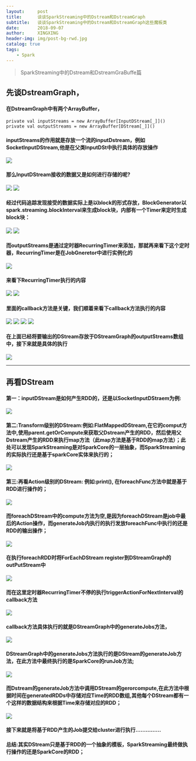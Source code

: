 ```yaml
---
layout:     post
title:      谈谈SparkStreaming中的Dstream和DstreamGraph
subtitle:   谈谈SparkStreaming中的Dstream和DstreamGraph这些魔板类
date:       2018-09-07
author:     XINGXING
header-img: img/post-bg-rwd.jpg
catalog: true
tags:
    - Spark
---
```


>
>SparkStreaming中的Dstream和DstreamGraBuffe篇
> 


## 先谈DstreamGraph，
#### 在DstreamGraph中有两个ArrayBuffer，
    private val inputStreams = new ArrayBuffer[InputDStream[_]]()
    private val outputStreams = new ArrayBuffer[DStream[_]]()
    
#### inputStreams的作用就是存放一个流的inputDstream，例如SocketInputDStream,他是在父类InputDSt中执行具体的存放操作
![](https://ws4.sinaimg.cn/large/0069RVTdgy1fv0r8hs89ej314k0c674y.jpg)

#### 那么InputDStream接收的数据又是如何进行存储的呢?
![](https://ws3.sinaimg.cn/large/0069RVTdgy1fv0rth3yb8j31cc12otal.jpg)
![](https://ws2.sinaimg.cn/large/0069RVTdgy1fv0rucb4l7j31be0ai0t3.jpg)
#### 经过代码追踪发现接受的数据实际上是以block的形式存放，BlockGenerator以spark.streaming.blockInterval来生成block块，内部有一个Timer来定时生成block块：
![](https://ws3.sinaimg.cn/large/0069RVTdgy1fv0ryyiv1wj31j0048mxe.jpg)
![](https://ws4.sinaimg.cn/large/0069RVTdgy1fv0rx26jfej30qm0hkmy8.jpg)


#### 而outputStreams是通过定时器RecurringTimer来添加，那就再来看下这个定时器，RecurringTimer是在JobGneretor中进行实例化的
![](https://ws3.sinaimg.cn/large/0069RVTdgy1fv0rd9oep8j31hy058q34.jpg)

#### 来看下RecurringTimer执行的内容
![](https://ws3.sinaimg.cn/large/0069RVTdgy1fv0rehksm8j313c0gk74m.jpg)
![](https://ws3.sinaimg.cn/large/0069RVTdgy1fv0rfm66rgj316o09i0t2.jpg)

#### 里面的callback方法是关键，我们顺着来看下callback方法执行的内容
![](https://ws2.sinaimg.cn/large/0069RVTdgy1fv0rhtj2ngj31iy044jrk.jpg)
![](https://ws4.sinaimg.cn/large/0069RVTdgy1fv0rieo6psj31120e4js6.jpg)
![](https://ws4.sinaimg.cn/large/0069RVTdgy1fv0rjmy3brj31kw0nnabw.jpg)
![](https://ws4.sinaimg.cn/large/0069RVTdgy1fv0rk9is65j316o0fymxx.jpg)

#### 在上面已经将要输出的DStream存放于DStreamGraph的outputStreams数组中，接下来就是具体的执行
![](https://ws3.sinaimg.cn/large/0069RVTdgy1fv0rqd4k96j31f80n4gmy.jpg)

***


## 再看DStream

#### 第一：inputDStream是如何产生RDD的，还是以SocketInputDStraem为例:
![](https://ws4.sinaimg.cn/large/0069RVTdgy1fv0s7r256jj31im0y2wgl.jpg)

#### 第二:Transform级别的DStream:例如:FlatMappedDStream,在它的comput方法中,使用parent.getOrCompute来获取父Dstream产生的RDD，然后使用父Dstream产生的RDD来执行map方法（此map方法是基于RDD的map方法）；此处可以发现SparkStreaming是对SparkCore的一层抽象，而SparkStreaming的实际执行还是基于sparkCore实体来执行的；
![](https://ws1.sinaimg.cn/large/0069RVTdgy1fv0s9t5w67j314204gmx7.jpg)

#### 第三:再看Action级别的DStream: 例如:print(), 在foreachFunc方法中就是基于RDD进行操作的；
![](https://ws2.sinaimg.cn/large/0069RVTdgy1fv0sbwnnnrj31c80qgabc.jpg)
#### 而foreachDStream中的compute方法为空,是因为foreachDStream是job中最后的Action操作，而generateJob内执行的执行发放foreachFunc中执行的还是RDD的输出操作；
![](https://ws2.sinaimg.cn/large/0069RVTdgy1fv0sdl5ytwj31gs0vkq4i.jpg)
#### 在执行foreachRDD时将ForEachDStream register到DStreamGraph的outPutStream中
![](https://ws4.sinaimg.cn/large/0069RVTdgy1fv0sf6xghpj30qu044glp.jpg)
#### 而在这里定时器RecurringTimer不停的执行triggerActionForNextInterval的callback方法
![](https://ws3.sinaimg.cn/large/0069RVTdgy1fv0sgg1rk5j30qw05wmxg.jpg)
#### callback方法具体执行的就是DStreamGraph中的generateJobs方法，
![](https://ws1.sinaimg.cn/large/0069RVTdgy1fv0sh8e4d3j30qm0aegm8.jpg)
#### DStreamGraph中的generateJobs方法执行的是DStream的generateJob方法，在此方法中最终执行的是SparkCore的runJob方法;
![](https://ws1.sinaimg.cn/large/0069RVTdgy1fv0si09bimj30qk090dg8.jpg)
#### 而Dstream的generateJob方法中调用DStream的gerorcompute,在此方法中根据时间在generatedRDDs中存储对应Time的RDD数组,其他每个DStream都有一个这样的数据结构来根据Time来存储对应的RDD；
![](https://ws2.sinaimg.cn/large/0069RVTdgy1fv0siskd3kj30qm0eswg3.jpg)

#### 接下来就是将基于RDD产生的Job提交给cluster进行执行……………

#### 总结:其实DStream只是基于RDD的一个抽象的模板，SparkStreaming最终做执行操作的还是SparkCore的RDD；


















